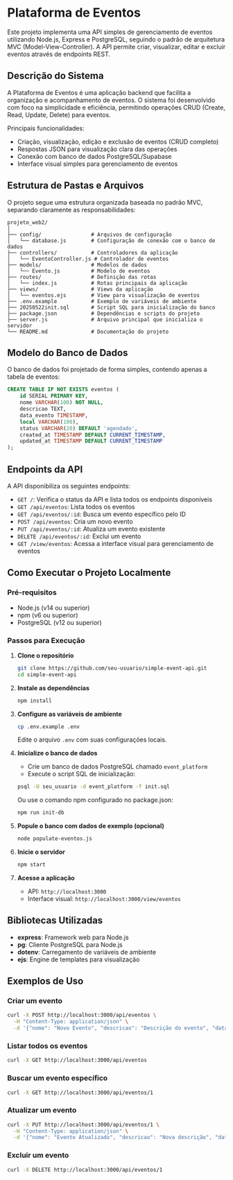 # Plataforma de Eventos

Este projeto implementa uma API simples de gerenciamento de eventos utilizando Node.js, Express e PostgreSQL, seguindo o padrão de arquitetura MVC (Model-View-Controller). A API permite criar, visualizar, editar e excluir eventos através de endpoints REST.

## Descrição do Sistema

A Plataforma de Eventos é uma aplicação backend que facilita a organização e acompanhamento de eventos. O sistema foi desenvolvido com foco na simplicidade e eficiência, permitindo operações CRUD (Create, Read, Update, Delete) para eventos.

Principais funcionalidades:
- Criação, visualização, edição e exclusão de eventos (CRUD completo)
- Respostas JSON para visualização clara das operações
- Conexão com banco de dados PostgreSQL/Supabase
- Interface visual simples para gerenciamento de eventos

## Estrutura de Pastas e Arquivos

O projeto segue uma estrutura organizada baseada no padrão MVC, separando claramente as responsabilidades:

```
projeto_web2/
│
├── config/                # Arquivos de configuração
│   └── database.js        # Configuração de conexão com o banco de dados
├── controllers/           # Controladores da aplicação
│   └── EventoController.js # Controlador de eventos
├── models/                # Modelos de dados
│   └── Evento.js          # Modelo de eventos
├── routes/                # Definição das rotas
│   └── index.js           # Rotas principais da aplicação
├── views/                 # Views da aplicação
│   └── eventos.ejs        # View para visualização de eventos
├── .env.example           # Exemplo de variáveis de ambiente
├── 20250522init.sql       # Script SQL para inicialização do banco
├── package.json           # Dependências e scripts do projeto
├── server.js              # Arquivo principal que inicializa o servidor
└── README.md              # Documentação do projeto
```

## Modelo do Banco de Dados

O banco de dados foi projetado de forma simples, contendo apenas a tabela de eventos:

```sql
CREATE TABLE IF NOT EXISTS eventos (
    id SERIAL PRIMARY KEY,
    nome VARCHAR(100) NOT NULL,
    descricao TEXT,
    data_evento TIMESTAMP,
    local VARCHAR(100),
    status VARCHAR(20) DEFAULT 'agendado',
    created_at TIMESTAMP DEFAULT CURRENT_TIMESTAMP,
    updated_at TIMESTAMP DEFAULT CURRENT_TIMESTAMP
);
```

## Endpoints da API

A API disponibiliza os seguintes endpoints:

- `GET /`: Verifica o status da API e lista todos os endpoints disponíveis
- `GET /api/eventos`: Lista todos os eventos
- `GET /api/eventos/:id`: Busca um evento específico pelo ID
- `POST /api/eventos`: Cria um novo evento
- `PUT /api/eventos/:id`: Atualiza um evento existente
- `DELETE /api/eventos/:id`: Exclui um evento
- `GET /view/eventos`: Acessa a interface visual para gerenciamento de eventos

## Como Executar o Projeto Localmente

### Pré-requisitos
- Node.js (v14 ou superior)
- npm (v6 ou superior)
- PostgreSQL (v12 ou superior)

### Passos para Execução

1. **Clone o repositório**
   ```bash
   git clone https://github.com/seu-usuario/simple-event-api.git
   cd simple-event-api
   ```

2. **Instale as dependências**
   ```bash
   npm install
   ```

3. **Configure as variáveis de ambiente**
   ```bash
   cp .env.example .env
   ```
   Edite o arquivo `.env` com suas configurações locais.

4. **Inicialize o banco de dados**
   - Crie um banco de dados PostgreSQL chamado `event_platform`
   - Execute o script SQL de inicialização:
   ```bash
   psql -U seu_usuario -d event_platform -f init.sql
   ```
   Ou use o comando npm configurado no package.json:
   ```bash
   npm run init-db
   ```

5. **Popule o banco com dados de exemplo (opcional)**
   ```bash
   node populate-eventos.js
   ```

6. **Inicie o servidor**
   ```bash
   npm start
   ```

7. **Acesse a aplicação**
   - API: `http://localhost:3000`
   - Interface visual: `http://localhost:3000/view/eventos`

## Bibliotecas Utilizadas

- **express**: Framework web para Node.js
- **pg**: Cliente PostgreSQL para Node.js
- **dotenv**: Carregamento de variáveis de ambiente
- **ejs**: Engine de templates para visualização

## Exemplos de Uso

### Criar um evento
```bash
curl -X POST http://localhost:3000/api/eventos \
  -H "Content-Type: application/json" \
  -d '{"nome": "Novo Evento", "descricao": "Descrição do evento", "data_evento": "2025-06-15T09:00:00", "local": "Centro de Convenções", "status": "agendado"}'
```

### Listar todos os eventos
```bash
curl -X GET http://localhost:3000/api/eventos
```

### Buscar um evento específico
```bash
curl -X GET http://localhost:3000/api/eventos/1
```

### Atualizar um evento
```bash
curl -X PUT http://localhost:3000/api/eventos/1 \
  -H "Content-Type: application/json" \
  -d '{"nome": "Evento Atualizado", "descricao": "Nova descrição", "data_evento": "2025-06-16T10:00:00", "local": "Novo Local", "status": "em andamento"}'
```

### Excluir um evento
```bash
curl -X DELETE http://localhost:3000/api/eventos/1
```
